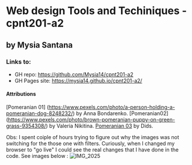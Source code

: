 #  Web design Tools and Techiniques - cpnt201-a2
## by Mysia Santana

### Links to:
* GH repo: https://github.com/Mysia14/cpnt201-a2
* GH Pages site:  https://mysia14.github.io/cpnt201-a2/



#### Attributions 
[Pomeranian 01] (https://www.pexels.com/photo/a-person-holding-a-pomeranian-dog-8248232/) by Anna Bondarenko.
[Pomeranian02] (https://www.pexels.com/photo/brown-pomeranian-puppy-on-green-grass-9354308/) by Valeria Nikitina.
[Pomeranian 03](https://www.pexels.com/photo/photo-of-a-white-pomeranian-puppy-2694561/) by Dids.

Obs:
I spent coiple of hours trying to figure out why the images was not switching for the those one with filters. Curiously, when I changed my browser to "go live" I could see the real changes that I have done in the code.
See images below : 
![IMG_2025](https://user-images.githubusercontent.com/80990809/136121072-6fc1c79c-1a93-4e23-955d-db7dbc1a88d4.JPG)

